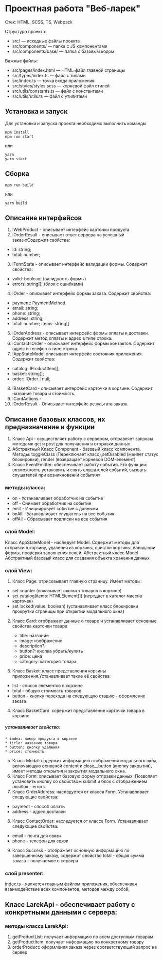 # Проектная работа "Веб-ларек"

Стек: HTML, SCSS, TS, Webpack

Структура проекта:
- src/ — исходные файлы проекта
- src/components/ — папка с JS компонентами
- src/components/base/ — папка с базовым кодом

Важные файлы:
- src/pages/index.html — HTML-файл главной страницы
- src/types/index.ts — файл с типами
- src/index.ts — точка входа приложения
- src/styles/styles.scss — корневой файл стилей
- src/utils/constants.ts — файл с константами
- src/utils/utils.ts — файл с утилитами

## Установка и запуск
Для установки и запуска проекта необходимо выполнить команды

```
npm install
npm run start
```

или

```
yarn
yarn start
```
## Сборка

```
npm run build
```

или

```
yarn build
```

## Описание интерфейсов
1. IWebProduct - описывает интерфейс карточки продукта
2. IOrderResult  - описывает ответ сервера на успешный заказюСодержит свойства:
* id: string;
* total: number; 
3. IFormState - описывает интерфейс валидации формы. Содержит свойства:
 * valid: boolean; (валидность формы)
 * errors: string[]; (блок с ошибками)
4. IOrder - описывает интерфейс формы заказа. Содержит свойства:
* payment: PaymentMethod;
* email: string;
* phone: string;
* address: string;
* total: number;
items: string[]
5. IOrderAddress - описывает интерфейс формы оплаты и доставки. Содержит метод оплаты и адрес в типе строка.
6. IContactsOrder - описывает интерфейс формы контактов. Содержит адрес и телефон в типе строка.
7. IAppStateModel описывает интерфейс состояния приложения. Содержит свойства:
 * catalog: IProductItem[];
 * basket: string[]; 
 * order: IOrder | null;  
8. IBasketCard - описывает интерфейс карточки в корзине. Содержит название товара и стоимость.
9. ICardActions - 
10. IOrderResult - Описывает интерфейс результата заказа.


## Описание базовых классов, их предназначение и функции
1. Класс Api - осуществляет работу с сервером, отправляет запросы методами get и post для получаения и отправки данных
2. Абстрактный Kлacc Component - базовый класс компонента. Методы: toggleClass (Переключает класс),setDisabled (меняет статус блокировки),  render (возвращает корневой DOM-элемент)     
3. Класс EventEmitter: обеспечивает работу событий. Его функции: возможность установить и снять слушателей событий, вызвать слушателей при возникновении события».

### методы класса: 
* on - Устанавливает обработчик на событие
* off - Снимает обработчик на событие
* emit - Инициировует событие с данными 
* onAll - Устанавливает слушатель на все события
* offAll - Сбрасывает подписки на все события 


### слой Model:
Класс AppStateModel - наследует Model<IAppStateModel>. Содержит методы для отправки в корзину, удаления из корзины, очистки корзины, валидации формы, проверки заполнения полей.
Абстрактный класс Model - Абстрактный базовый класс для создания объекта хранения данных


### слой View:
1. Класс Page: отрисовывает главную страницу. Имеет методы: 
* set counter (показывает сколько товаров в корзине)    
* set catalog(items: HTMLElement[]) (передает в каталог массив карточек)
* set locked(value: boolean) (устанавливает класс блокировки прокрутки страницы при открытии модального окна) 

2. Класс Card: отображает данные о товаре и устанавливает основные свойства карточки товара:
    * title: название 
    * image: изображение
    * description?: 
    * button?: кнопка убрать/купить
    * price: цена
    * category: категория товара    

3. Класс Basket: класс представления корзины приложения.Устанавливает такие её свойства:
* list - список элементов в корзине
* total - общую стоимость товаров
* button - кнопку перехода на следующую стадию - оформление заказа 
4. Класс BasketCard: содержит представление карточки товара в корзине.
##### устанавливает свойства:
    * index: номер продукта в корзине 
    * title: название товара
    * button: кнопку удаления
    * price: стоимость
5. Класс Modal: содержит информацию отображения модального окна, включающую основной content и close__button (кнопку закрытия), имеет методы открытия и закрытия модального окна.
6. Класс Form: описывает базовую форму отправки данных. Позволяет установить кнопку со свойством submit и блок с отображением ошибок - errors.
7. Класс OrderAddress: наследуется от класса Form. Устанавливает следующие свойства:
* payment - способ оплаты
* address - адрес доставки
8. Класс ContactOrder: наследуется от класса Form. Устанавливает следующие свойства:
* email - почта для связи
* phone - телефон для связи
9. Класс Success - отображает основную информацию по завершенному заказу, содержит свойство total - общая сумма заказа - получаемое с сервера



### слой presenter:
index.ts - является главным файлом приложения, обеспечивая взаимодействие всех компонентов, методов между собой, 



## Класс LarekApi - обеспечивает работу с конкретными данными с сервера:
### методы класса LarekApi: 
1. getProductList: получает информацию по всем доступным товарам
2. getProductItem: получает информацию по конкретному товару
3. orderProduct: оформления заказа через соответствующий запрос на сервер


